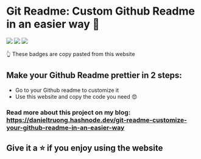# Git Readme: Custom Github Readme in an easier way 🥳

<img src="https://img.shields.io/badge/react-%2320232a.svg?style=for-the-badge&logo=react&logoColor=%2361DAFB"> <img src="https://img.shields.io/badge/SASS-hotpink.svg?style=for-the-badge&logo=SASS&logoColor=white"> <img src="https://img.shields.io/badge/materialui-%230081CB.svg?style=for-the-badge&logo=material-ui&logoColor=white">

👆 These badges are copy pasted from this website 

## Make your Github Readme prettier in 2 steps:
* Go to your Github readme to customize it
* Use this website and copy the code you need 😍

### Read more about this project on my blog: https://danieltruong.hashnode.dev/git-readme-customize-your-github-readme-in-an-easier-way

## Give it a ⭐️ if you enjoy using the website
